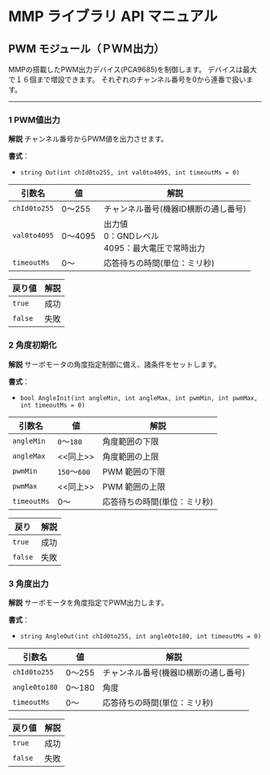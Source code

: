 # MMP ライブラリ API マニュアル
## PWM モジュール（ＰＷＭ出力）
MMPの搭載したPWM出力デバイス(PCA9685)を制御します。
デバイスは最大で１６個まで増設できます。
それぞれのチャンネル番号を0から連番で扱います。

---
### 1 PWM値出力
**解説**
チャンネル番号からPWM値を出力させます。

**書式**：
- `string Out(int chId0to255, int val0to4095, int timeoutMs = 0)`

| 引数名     | 値    | 解説 |
|------------|-------|------|
|`chId0to255`|0〜255 | チャンネル番号(機器ID横断の通し番号)|  
|`val0to4095`|0〜4095| 出力値<br>0：GNDレベル<br>4095：最大電圧で常時出力|
|`timeoutMs`   |0～    | 応答待ちの時間(単位：ミリ秒)|

| 戻り値  | 解説 |
|---------|------|
| `true`  | 成功 |
| `false` | 失敗 |

### 2 角度初期化
**解説**
サーボモータの角度指定制御に備え、諸条件をセットします。

**書式**：
- `bool AngleInit(int angleMin, int angleMax, int pwmMin, int pwmMax, int timeoutMs = 0)`

| 引数名    | 値         | 解説 |
|-----------|------------|------|
|`angleMin` |`0`〜`180`  | 角度範囲の下限 |
|`angleMax` |<<同上>>    | 角度範囲の上限 |
|`pwmMin`   |`150`〜`600`| PWM 範囲の下限 |
|`pwmMax`   |<<同上>>    | PWM 範囲の上限 |  
|`timeoutMs`|0～         | 応答待ちの時間(単位：ミリ秒)|

| 戻り    | 解説 |
|---------|------|
| `true`  | 成功 |
| `false` | 失敗 |


### 3 角度出力
**解説**
サーボモータを角度指定でPWM出力します。

**書式**：
- `string AngleOut(int chId0to255, int angle0to180, int timeoutMs = 0)`

| 引数名      | 値   | 解説 |
|-------------|------|------|
|`chId0to255` |0〜255| チャンネル番号(機器ID横断の通し番号)|  
|`angle0to180`|0〜180| 角度 |  
|`timeoutMs`  |0～   | 応答待ちの時間(単位：ミリ秒)|

| 戻り値  | 解説 |
|---------|------|
| `true`  | 成功 |
| `false` | 失敗 |